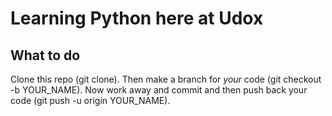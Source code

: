 # Learning Python here at Udox

## What to do

Clone this repo (git clone). Then make a branch for *your* code (git checkout -b YOUR_NAME).
Now work away and commit and then push back your code (git push -u origin YOUR_NAME).




